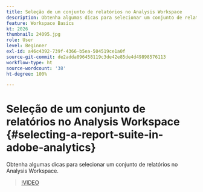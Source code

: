 ```yaml
---
title: Seleção de um conjunto de relatórios no Analysis Workspace
description: Obtenha algumas dicas para selecionar um conjunto de relatórios no Analysis Workspace.
feature: Workspace Basics
kt: 2026
thumbnail: 24095.jpg
role: User
level: Beginner
exl-id: a46c4392-739f-4366-b5ea-504519ce1a0f
source-git-commit: de2adda096458119c3de42e85de4d49898576113
workflow-type: ht
source-wordcount: '38'
ht-degree: 100%

---
```


# Seleção de um conjunto de relatórios no Analysis Workspace {#selecting-a-report-suite-in-adobe-analytics}

Obtenha algumas dicas para selecionar um conjunto de relatórios no Analysis Workspace.

>[!VIDEO](https://video.tv.adobe.com/v/23967/?quality=12&learn=on)
